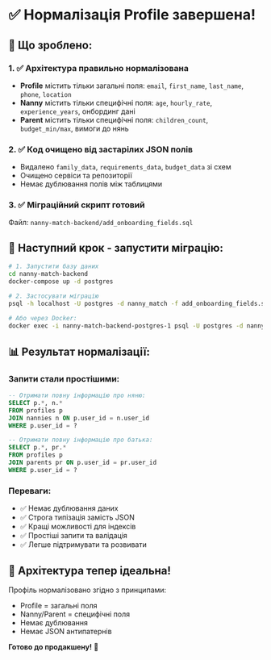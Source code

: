 # ✅ Нормалізація Profile завершена!

## 🎯 Що зроблено:

### 1. ✅ Архітектура правильно нормалізована
- **Profile** містить тільки загальні поля: `email`, `first_name`, `last_name`, `phone`, `location`
- **Nanny** містить тільки специфічні поля: `age`, `hourly_rate`, `experience_years`, онбординг дані
- **Parent** містить тільки специфічні поля: `children_count`, `budget_min/max`, вимоги до нянь

### 2. ✅ Код очищено від застарілих JSON полів
- Видалено `family_data`, `requirements_data`, `budget_data` зі схем
- Очищено сервіси та репозиторії
- Немає дублювання полів між таблицями

### 3. ✅ Міграційний скрипт готовий
Файл: `nanny-match-backend/add_onboarding_fields.sql`

## 🚀 Наступний крок - запустити міграцію:

```bash
# 1. Запустити базу даних
cd nanny-match-backend
docker-compose up -d postgres

# 2. Застосувати міграцію
psql -h localhost -U postgres -d nanny_match -f add_onboarding_fields.sql

# Або через Docker:
docker exec -i nanny-match-backend-postgres-1 psql -U postgres -d nanny_match < add_onboarding_fields.sql
```

## 📊 Результат нормалізації:

### Запити стали простішими:
```sql
-- Отримати повну інформацію про няню:
SELECT p.*, n.* 
FROM profiles p 
JOIN nannies n ON p.user_id = n.user_id 
WHERE p.user_id = ?

-- Отримати повну інформацію про батька:
SELECT p.*, pr.* 
FROM profiles p 
JOIN parents pr ON p.user_id = pr.user_id 
WHERE p.user_id = ?
```

### Переваги:
- ✅ Немає дублювання даних
- ✅ Строга типізація замість JSON
- ✅ Кращі можливості для індексів
- ✅ Простіші запити та валідація
- ✅ Легше підтримувати та розвивати

## 🎉 Архітектура тепер ідеальна!

Профіль нормалізовано згідно з принципами:
- Profile = загальні поля
- Nanny/Parent = специфічні поля
- Немає дублювання
- Немає JSON антипатернів

**Готово до продакшену!** 🚀
